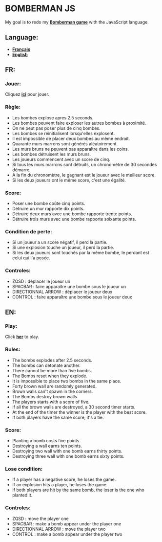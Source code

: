 
# BOMBERMAN JS

My goal is to redo my __[Bomberman game](https://github.com/ValentinVacher/BOMBERMAN.git)__ with the JavaScript language.
## Language:

- __[Français](#FR)__
- __[English](#EN)__
## FR:

### Jouer:

Cliquez __[ici](https://valentinvacher.github.io/BOMBERMAN-JS/)__ pour jouer.
### Règle:

- Les bombes explose apres 2.5 seconds.
- Les bombes peuvent faire exploser les autres bombes à proximité.
- On ne peut pas poser plus de cinq bombes.
- Les bombes se réinitialisent lorsqu'elles explosent.
- Il est impossible de placer deux bombes au même endroit.
- Quarante murs marrons sont générés aléatoirement.
- Les murs bruns ne peuvent pas apparaître dans les coins.
- Les bombes détruisent les murs bruns.
- Les joueurs commencent avec un score de cinq.
- Si tous les murs marrons sont détruits, un chronomètre de 30 secondes démarre.
- A la fin du chronomètre, le gagnant est le joueur avec le meilleur score.
- Si les deux joueurs ont le même score, c'est une égalité.
### Score:

- Poser une bombe coûte cinq points.
- Détruire un mur rapporte dix points.
- Détruire deux murs avec une bombe rapporte trente points.
- Détruire trois murs avec une bombe rapporte soixante points.

### Condition de perte:

- Si un joueur a un score négatif, il perd la partie.
- Si une explosion touche un joueur, il perd la partie.
- Si les deux joueurs sont touchés par la même bombe, le perdant est celui qui l'a posée.
### Controles:

- ZQSD : déplacer le joueur un
- SPACBAR : faire apparaître une bombe sous le joueur un
- DIRECTIONNAL ARROW : déplacer le joueur deux
- CONTROL : faire apparaître une bombe sous le joueur deux
## EN:

### Play:

Click __[her](https://valentinvacher.github.io/BOMBERMAN-JS/)__ to play.
### Rules:

- The bombs explodes after 2.5 seconds.
- The bombs can detonate another.
- There cannot be more than five bombs.
- The Bombs reset when they explode.
- It is impossible to place two bombs in the same place.
- Forty brown wall are randomly generated.
- Brown walls can't spawn in the corners.
- The Bombs destroy brown walls.
- The players starts with a score of five.
- If all the brown walls are destroyed, a 30 second timer starts.
- At the end of the timer the winner is the player with the best score.
- If both players have the same score, it's a tie.
### Score:

- Planting a bomb costs five points.
- Destroying a wall earns ten points.
- Destroying two wall with one bomb earns thirty points.
- Destroying three wall with one bomb earns sixty points.
### Lose condition:

- If a player has a negative score, he loses the game.
- If an explosion hits a player, he loses the game.
- If both players are hit by the same bomb, the loser is the one who planted it.
### Controles:

- ZQSD : move the player one
- SPACBAR : make a bomb appear under the player one
- DIRECTIONNAL ARROW : move the player two
- CONTROL : make a bomb appear under the player two
